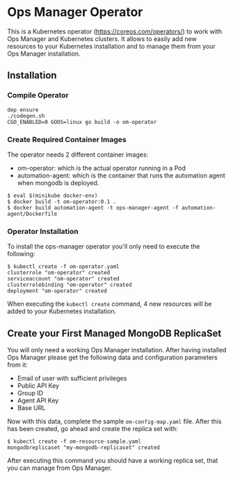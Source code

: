 # Ops Manager Operator #

This is a Kubernetes operator (https://coreos.com/operators/) to work
with Ops Manager and Kubernetes clusters. It allows to easily add new
resources to your Kubernetes installation and to manage them from your
Ops Manager installation.

## Installation ##

### Compile Operator ###

```
dep ensure
./codegen.sh
CGO_ENABLED=0 GOOS=linux go build -o om-operator
```

### Create Required Container Images ###

The operator needs 2 different container images:

* om-operator: which is the actual operator running in a Pod
* automation-agent: which is the container that runs the automation
  agent when mongodb is deployed.


```
$ eval $(minikube docker-env)
$ docker build -t om-operator:0.1 .
$ docker build automation-agent -t ops-manager-agent -f automation-agent/Dockerfile

```

### Operator Installation ###

To install the ops-manager operator you'll only need to execute the
following:

    $ kubectl create -f om-operator.yaml
    clusterrole "om-operator" created
    serviceaccount "om-operator" created
    clusterrolebinding "om-operator" created
    deployment "om-operator" created

When executing the `kubectl create` command, 4 new resources will be
added to your Kubernetes installation.

## Create your First Managed MongoDB ReplicaSet ##

You will only need a working Ops Manager installation. After having
installed Ops Manager please get the following data and configuration
parameters from it:

* Email of user with sufficient privileges
* Public API Key
* Group ID
* Agent API Key
* Base URL

Now with this data, complete the sample `om-config-map.yaml`
file. After this has been created, go ahead and create the replica set
with:

    $ kubectl create -f om-resource-sample.yaml
    mongodbreplicaset "my-mongodb-replicaset" created

After executing this command you should have a working replica set,
that you can manage from Ops Manager.

